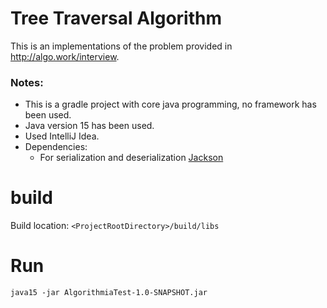 # Tree Traversal Algorithm
This is an implementations of the problem provided in http://algo.work/interview. 

### Notes: 
- This is a gradle project with core java programming, no framework has been used.
- Java version 15 has been used.
- Used IntelliJ Idea.
- Dependencies: 
    - For serialization and deserialization [Jackson](https://mvnrepository.com/artifact/com.fasterxml.jackson.core/jackson-databind/2.0.1)

# build 
Build location: `<ProjectRootDirectory>/build/libs`

# Run
```
java15 -jar AlgorithmiaTest-1.0-SNAPSHOT.jar 
```
